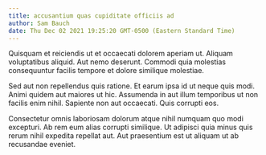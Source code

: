 ```yaml
---
title: accusantium quas cupiditate officiis ad
author: Sam Bauch
date: Thu Dec 02 2021 19:25:20 GMT-0500 (Eastern Standard Time)
---
```

Quisquam et reiciendis ut et occaecati dolorem aperiam ut. Aliquam voluptatibus aliquid. Aut nemo deserunt. Commodi quia molestias consequuntur facilis tempore et dolore similique molestiae.

 Sed aut non repellendus quis ratione. Et earum ipsa id ut neque quis modi. Animi quidem aut maiores ut hic. Assumenda in aut illum temporibus ut non facilis enim nihil. Sapiente non aut occaecati. Quis corrupti eos.

 Consectetur omnis laboriosam dolorum atque nihil numquam quo modi excepturi. Ab rem eum alias corrupti similique. Ut adipisci quia minus quis rerum nihil expedita repellat aut. Aut praesentium est ut aliquam ut ab recusandae eveniet.